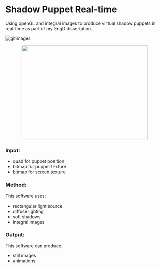 # Shadow Puppet Real-time

Using openGL and integral images to produce virtual shadow puppets in real-time as part of my EngD dissertation.

![gitimages](https://user-images.githubusercontent.com/25514442/29090356-3a4a63ae-7c77-11e7-910b-283dbf2e6e5d.png)

<p align="center">
  <img width="400" height="300" src="https://user-images.githubusercontent.com/25514442/29090152-8973a18a-7c76-11e7-9958-47183abe176f.gif">
  </p>
  
  
### Input:
 * quad for puppet position
 * bitmap for puppet texture
 * bitmap for screen texture
 
### Method:
This software uses:
  * rectangular light source
  * diffuse lighting
  * soft shadows
  * integral images
  
### Output:
This software can produce:
  * still images
  * animations
